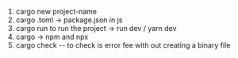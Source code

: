 1. cargo new project-name
2. cargo .toml -> package.json in js
3. cargo run to run the project -> run dev / yarn dev
4. cargo -> npm and npx
5. cargo check -- to check is error fee with out creating a binary file
